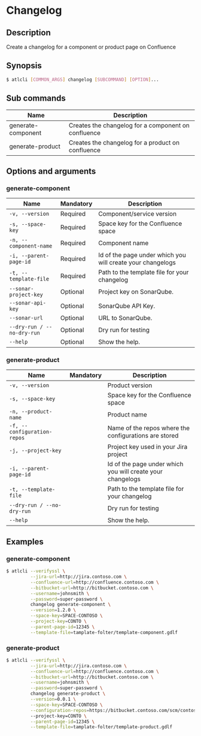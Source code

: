 # Changelog
## Description
Create a  changelog for a component or product page on Confluence
## Synopsis
```bash
$ atlcli [COMMON_ARGS] changelog [SUBCOMMAND] [OPTION]...
```
## Sub commands

|Name|Description|
|-|-|
|generate-component| Creates the changelog for a component on confluence|
|generate-product| Creates the changelog for a product on confluence|

## Options and arguments
### generate-component
|Name|Mandatory|Description|
|-|-|-|
|`-v, --version `|Required|Component/service version |
|`-s, --space-key`|Required|Space key for the Confluence space |
|`-n, --component-name` |Required|Component name |
|`-i, --parent-page-id`|Required|Id of the page under which you will create your changelogs|
|`-t, --template-file `|Required|Path to the template file for your changelog|
|`--sonar-project-key `|Optional|Project key on SonarQube.|
|`--sonar-api-key`|Optional|SonarQube API Key.|
|`--sonar-url`|Optional|URL to SonarQube.|
|`--dry-run / --no-dry-run`|Optional|Dry run for testing|
|`--help`|Optional|Show the help.|

### generate-product
|Name|Mandatory|Description|
|-|-|-|
|`-v, --version `||Product version |
|`-s, --space-key`||Space key for the Confluence space |
|`-n, --product-name` ||Product name |
|`-f, --configuration-repos`| |  Name of the repos where the configurations are stored|
|`-j, --project-key` ||Project key used in your Jira project|
|`-i, --parent-page-id`||Id of the page under which you will create your changelogs|
|`-t, --template-file `||Path to the template file for your changelog|
|`--dry-run / --no-dry-run`||Dry run for testing|
|`--help`||Show the help.|

## Examples
### generate-component
```bash
$ atlcli --verifyssl \
         --jira-url=http://jira.contoso.com \
         --confluence-url=http://confluence.contoso.com \
         --bitbucket-url=http://bitbucket.contoso.com \
         --username=johnsmith \
         --password=super-password \
         changelog generate-component \
         --version=1.2.0 \
         --space-key=SPACE-CONTOSO \
         --project-key=CONTO \
         --parent-page-id=12345 \
         --template-file=tamplate-folter/template-component.gdlf
```
### generate-product
```bash
$ atlcli --verifyssl \
         --jira-url=http://jira.contoso.com \
         --confluence-url=http://confluence.contoso.com \
         --bitbucket-url=http://bitbucket.contoso.com \
         --username=johnsmith \
         --password=super-password \
         changelog generate-product \
         --version=0.0.1 \
         --space-key=SPACE-CONTOSO \
         --configuration-repos=https://bitbucket.contoso.com/scm/contoso/configuration.git
         --project-key=CONTO \
         --parent-page-id=12345 \
         --template-file=tamplate-folter/template-product.gdlf
```